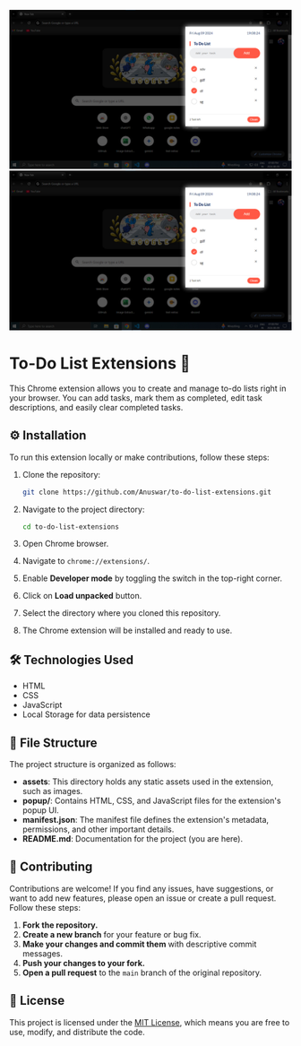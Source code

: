 ![To Do List Extensions Preview](https://raw.githubusercontent.com/Anuswar/to-do-list-extensions/main/1723220971158.jpg)
![Varnothsava Website Preview](https://raw.githubusercontent.com/Anuswar/to-do-list-extensions/main/images/preview.jpg)

# To-Do List Extensions 📝

This Chrome extension allows you to create and manage to-do lists right in your browser. You can add tasks, mark them as completed, edit task descriptions, and easily clear completed tasks.

## ⚙️ Installation

To run this extension locally or make contributions, follow these steps:

1. Clone the repository:

   ```bash
   git clone https://github.com/Anuswar/to-do-list-extensions.git
   ```

2. Navigate to the project directory:

   ```bash
   cd to-do-list-extensions
   ```

3. Open Chrome browser.
4. Navigate to `chrome://extensions/`.
5. Enable **Developer mode** by toggling the switch in the top-right corner.
6. Click on **Load unpacked** button.
7. Select the directory where you cloned this repository.
8. The Chrome extension will be installed and ready to use.

## 🛠️ Technologies Used

- HTML
- CSS
- JavaScript
- Local Storage for data persistence

## 📂 File Structure

The project structure is organized as follows:

- **assets**: This directory holds any static assets used in the extension, such as images.
- **popup/**: Contains HTML, CSS, and JavaScript files for the extension's popup UI.
- **manifest.json**: The manifest file defines the extension's metadata, permissions, and other important details.
- **README.md**: Documentation for the project (you are here).

## 🤝 Contributing

Contributions are welcome! If you find any issues, have suggestions, or want to add new features, please open an issue or create a pull request. Follow these steps:

1. **Fork the repository.**
2. **Create a new branch** for your feature or bug fix.
3. **Make your changes and commit them** with descriptive commit messages.
4. **Push your changes to your fork.**
5. **Open a pull request** to the `main` branch of the original repository.

## 📄 License

This project is licensed under the [MIT License](LICENSE.md), which means you are free to use, modify, and distribute the code.
